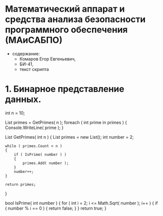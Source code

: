 
# Математический аппарат и средства анализа безопасности программного обеспечения (МАиСАБПО)

- содержание: 
  - Комаров Егор Евгеньевич, 
  - БИ-41, 
  - текст скрипта

# 1. Бинарное представление данных.

int n = 10;

List<int> primes = GetPrimes( n );
foreach ( int prime in primes )
{
    Console.WriteLine( prime );
}

List<int> GetPrimes( int n )
{
    List<int> primes = new List<int>();
    int number = 2;

    while ( primes.Count < n )
    {
        if ( IsPrime( number ) )
        {
            primes.Add( number );
        }
        number++;
    }

    return primes;
}


bool IsPrime( int number )
{
    for ( int i = 2; i <= Math.Sqrt( number ); i++ )
    {
        if ( number % i == 0 )
        {
            return false;
        }
    }
    return true;
}
